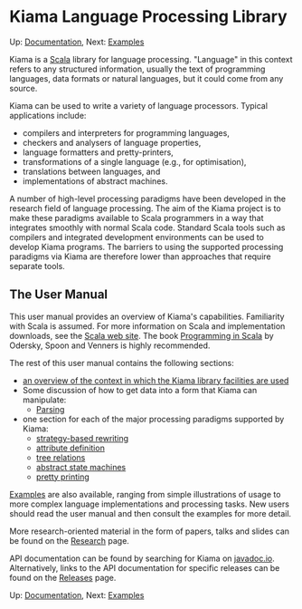 # Kiama Language Processing Library

Up: [Documentation](index), Next: [Examples](Examples)

Kiama is a [Scala](http://www.scala-lang.org) library for language
processing. "Language" in this context refers to any structured
information, usually the text of programming languages, data formats
or natural languages, but it could come from any source.

Kiama can be used to write a variety of language processors. Typical
applications include:

  * compilers and interpreters for programming languages,
  * checkers and analysers of language properties,
  * language formatters and pretty-printers,
  * transformations of a single language (e.g., for optimisation),
  * translations between languages, and
  * implementations of abstract machines.

A number of high-level processing paradigms have been developed in the
research field of language processing. The aim of the Kiama project is
to make these paradigms available to Scala programmers in a way that
integrates smoothly with normal Scala code. Standard Scala tools such
as compilers and integrated development environments can be used to
develop Kiama programs. The barriers to using the supported processing
paradigms via Kiama are therefore lower than approaches that require
separate tools.

## The User Manual

This user manual provides an overview of Kiama's capabilities.
Familiarity with Scala is assumed. For more information on Scala and
implementation downloads, see the
[Scala web site](http://www.scala-lang.org).
The book
[Programming in Scala](http://www.artima.com/shop/programming_in_scala)
by Odersky, Spoon and Venners is highly recommended.

The rest of this user manual contains the following sections:

  * [an overview of the context in which the Kiama library facilities are used](Context)
  * Some discussion of how to get data into a form that Kiama can manipulate:
    * [Parsing](Parsing)
  * one section for each of the major processing paradigms supported by Kiama:
    * [strategy-based rewriting](Rewriting)
    * [attribute definition](Attribution)
    * [tree relations](Relations)
    * [abstract state machines](Machines)
    * [pretty printing](PrettyPrinting)

[Examples](Examples) are also available, ranging from simple illustrations of
usage to more complex language implementations and processing tasks.
New users should read the user manual and then consult the examples
for more detail.

More research-oriented material in the form of papers, talks and slides can be
found on the [Research](Research) page.

API documentation can be found by searching for Kiama on [javadoc.io](https://www.javadoc.io).
Alternatively, links to the API documentation for specific releases can be found on the [Releases](Releases) page.

Up: [Documentation](index), Next: [Examples](Examples)
